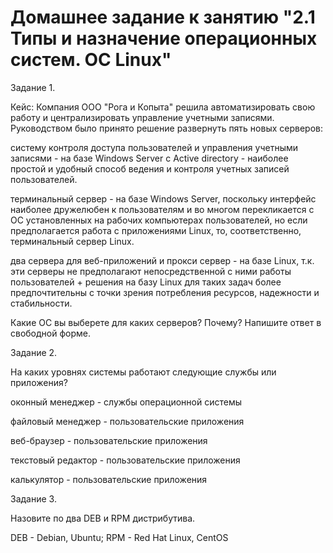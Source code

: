 # Домашнее задание к занятию "2.1 Типы и назначение операционных систем. ОС Linux"

Задание 1.

Кейс:
Компания ООО "Рога и Копыта" решила автоматизировать свою работу и централизировать управление учетными записями. Руководством было принято решение развернуть пять новых серверов:

систему контроля доступа пользователей и управления учетными записями - на базе Windows Server с Active directory - наиболее простой и удобный способ ведения и контроля учетных записей пользователей.

терминальный сервер - на базе Windows Server, поскольку интерфейс наиболее дружелюбен к пользователям и во многом перекликается с ОС установленных на рабочих компьютерах пользователей, но если предполагается работа с приложениями Linux, то, соответственно, терминальный сервер Linux.

два сервера для веб-приложений и прокси сервер - на базе Linux, т.к. эти серверы не предполагают непосредственной с ними работы пользователей + решения на базу Linux для таких задач более предпочтительны с точки зрения потребления ресурсов, надежности и стабильности.

Какие ОС вы выберете для каких серверов? Почему?
Напишите ответ в свободной форме.

Задание 2.

На каких уровнях системы работают следующие службы или приложения?

оконный менеджер - службы операционной системы

файловый менеджер - пользовательские приложения

веб-браузер - пользовательские приложения

текстовый редактор - пользовательские приложения

калькулятор - пользовательские приложения

Задание 3.

Назовите по два DEB и RPM дистрибутива.

DEB - Debian, Ubuntu; RPM - Red Hat Linux, CentOS
